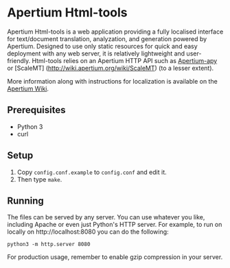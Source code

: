 Apertium Html-tools
====================

Apertium Html-tools is a web application providing a fully localised interface for text/document translation, analyzation, and generation powered by Apertium. Designed to use only static resources for quick and easy deployment with any web server, it is relatively lightweight and user-friendly. Html-tools relies on an Apertium HTTP API such as [Apertium-apy](http://wiki.apertium.org/wiki/Apertium-apy) or [ScaleMT] (http://wiki.apertium.org/wiki/ScaleMT) (to a lesser extent).

More information along with instructions for localization is available on the [Apertium Wiki](http://wiki.apertium.org/wiki/Apertium-html-tools).

Prerequisites
----------------
* Python 3
* curl

Setup
-------
1. Copy `config.conf.example` to `config.conf` and edit it.
2. Then type `make`.

Running
----------
The files can be served by any server. You can use whatever you like,
including Apache or even just Python's HTTP server. For example, to
run on locally on http://localhost:8080 you can do the following:

    python3 -m http.server 8080

For production usage, remember to enable gzip compression in your
server.

